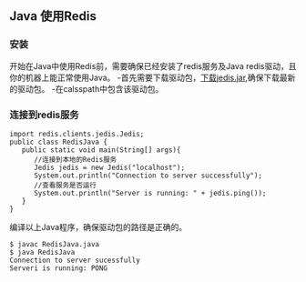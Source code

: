 ## Java 使用Redis
### 安装
开始在Java中使用Redis前，需要确保已经安装了redis服务及Java redis驱动，且你的机器上能正常使用Java。
-首先需要下载驱动包，[下载jedis.jar](http://repo1.maven.org/maven2/redis/clients/jedis/2.1.0/jedis-2.1.0-sources.jar),确保下载最新的驱动包。
-在calsspath中包含该驱动包。
### 连接到redis服务
```
import redis.clients.jedis.Jedis;
public class RedisJava {
   public static void main(String[] args){
      //连接到本地的Redis服务
      Jedis jedis = new Jedis("localhost");
      System.out.println("Connection to server successfully");
      //查看服务是否运行
      System.out.println("Server is running: " + jedis.ping());
   }
}
```
编译以上Java程序，确保驱动包的路径是正确的。
```
$ javac RedisJava.java
$ java RedisJava
Connection to server sucessfully
Serveri is running: PONG
```
